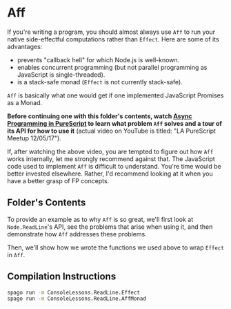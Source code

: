 # Aff

If you're writing a program, you should almost always use `Aff` to run your native side-effectful computations rather than `Effect`. Here are some of its advantages:
- prevents "callback hell" for which Node.js is well-known.
- enables concurrent programming (but not parallel programming as JavaScript is single-threaded).
- is a stack-safe monad (`Effect` is not currently stack-safe).

`Aff` is basically what one would get if one implemented JavaScript Promises as a Monad.

**Before continuing one with this folder's contents, watch [Async Programming in PureScript](https://www.youtube.com/watch?v=dbM72ap30TE) to learn what problem `Aff` solves and a tour of its API for how to use it** (actual video on YouTube is titled: "LA PureScript Meetup 12/05/17").

If, after watching the above video, you are tempted to figure out how `Aff` works internally, let me strongly recommend against that. The JavaScript code used to implement `Aff` is difficult to understand. You're time would be better invested elsewhere. Rather, I'd recommend looking at it when you have a better grasp of FP concepts.

## Folder's Contents

To provide an example as to why `Aff` is so great, we'll first look at `Node.ReadLine`'s API, see the problems that arise when using it, and then demonstrate how `Aff` addresses these problems.

Then, we'll show how we wrote the functions we used above to wrap `Effect` in `Aff`.

## Compilation Instructions

```bash
spago run -m ConsoleLessons.ReadLine.Effect
spago run -m ConsoleLessons.ReadLine.AffMonad
```
